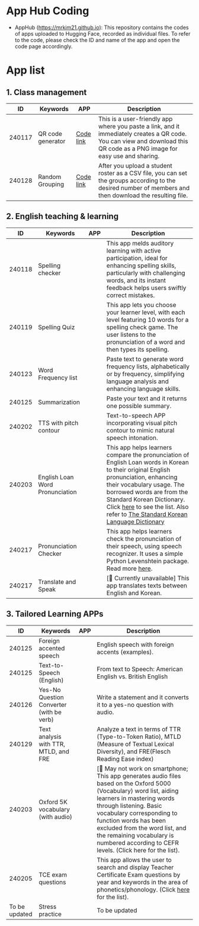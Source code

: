 # App Hub Coding

+ AppHub (https://mrkim21.github.io): This repository contains the codes of apps uploaded to Hugging Face, recorded as individual files. To refer to the code, please check the ID and name of the app and open the code page accordingly.

# App list

## 1. Class management

|ID|Keywords|APP|Description|
|--|--|--|--|
|240117 |	QR code generator|[Code link](https://github.com/mrkim21/mrkim21.github.io/blob/main/appfolder/appcodes/240117_qrcode.ipynb)|This is a user-friendly app where you paste a link, and it immediately creates a QR code. You can view and download this QR code as a PNG image for easy use and sharing.|
|240128	| Random Grouping |[Code link](https://github.com/mrkim21/mrkim21.github.io/blob/main/appfolder/appcodes/240117_qrcode.ipynb)|After you upload a student roster as a CSV file, you can set the groups according to the desired number of members and then download the resulting file.|

## 2. English teaching & learning

|ID|Keywords|APP|Description|
|--|--|--|--|
|240118 |	Spelling checker ||This app melds auditory learning with active participation, ideal for enhancing spelling skills, particularly with challenging words, and its instant feedback helps users swiftly correct mistakes.|
|240119	| Spelling Quiz ||This app lets you choose your learner level, with each level featuring 10 words for a spelling check game. The user listens to the pronunciation of a word and then types its spelling.|
|240123	| Word Frequency list| |Paste text to generate word frequency lists, alphabetically or by frequency, simplifying language analysis and enhancing language skills.|
|240125	| Summarization| |Paste your text and it returns one possible summary.|
|240202	| TTS with pitch contour ||Text-to-speech APP incorporating visual pitch contour to mimic natural speech intonation.|
|240203 |	English Loan Word Pronunciation ||This app helps learners compare the pronunciation of English Loan words in Korean to their original English pronunciation, enhancing their vocabulary usage. The borrowed words are from the Standard Korean Dictionary. Click [here](https://github.com/MK316/Spring2024/blob/main/data/FKE.csv) to see the list. Also refer to [The Standard Korean Language Dictionary](https://stdict.korean.go.kr/main/main.do)|
|240217	| Pronunciation Checker | |This app helps learners check the pronunciation of their speech, using speech recognizer. It uses a simple Python Levenshtein package. Read more [here](https://github.com/mrkim21/mrkim21.github.io/blob/main/appfolder/proncheckcaution.md).|
| 240217	| Translate and Speak ||[📌 Currently unavailable] This app translates texts between English and Korean.|

## 3. Tailored Learning APPs
|ID|Keywords|APP|Description|
|--|--|--|--|
|240125 |	Foreign accented speech ||English speech with foreign accents (examples).|
|240125 |	Text-to-Speech (English) ||From text to Speech: American English vs. British English|
|240126	| Yes-No Question Converter (with be verb) || Write a statement and it converts it to a yes-no question with audio.|
|240129	| Text analysis with TTR, MTLD, and FRE ||Analyze a text in terms of TTR (Type-to-Token Ratio), MTLD (Measure of Textual Lexical Diversity), and FRE(Flesch Reading Ease index)|
|240203	| Oxford 5K vocabulary (with audio) || [📌 May not work on smartphone; This app generates audio files based on the Oxford 5000 (Vocabulary) word list, aiding learners in mastering words through listening. Basic vocabulary corresponding to function words has been excluded from the word list, and the remaining vocabulary is numbered according to CEFR levels. (Click here for the list).|
|240205 |	TCE exam questions ||This app allows the user to search and display Teacher Certificate Exam questions by year and keywords in the area of phonetics/phonology. (Click [here](https://github.com/MK316/TExams/blob/main/TExams.csv) for the list).|
|To be updated|	Stress practice | | To be updated|




